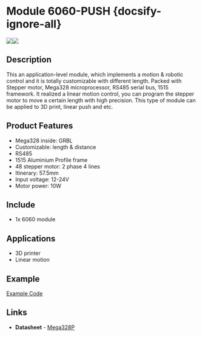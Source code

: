 # Module 6060-PUSH {docsify-ignore-all}

<div class="product_pic"><img src="assets/img/product_pics/1515/6060-push/6060_push_01.jpg"><img src="assets/img/product_pics/1515/6060-push/6060_push_02.jpg"></div>

<!--
:octocat:**[Code](#Code)**&nbsp;&nbsp;&nbsp;&nbsp;&nbsp;&nbsp;
-->

## Description

This an application-level module, which implements a motion & robotic control and it is totally customizable with different length. Packed with Stepper motor, Mega328 microprocessor, RS485 serial bus, 1515 framework. It realized a linear motion control, you can program the stepper motor to move a certain length with high precision. This type of module can be applied to 3D print,  linear push and etc.

## Product Features

- Mega328 inside: GRBL 
- Customizable: length & distance
- RS485 
- 1515 Aluminium Profile frame
- 48 stepper motor: 2 phase 4 lines 
- Itinerary: 57.5mm
- Input voltage: 12-24V
- Motor power: 10W 

## Include

- 1x 6060 module 

## Applications

- 3D printer
- Linear motion

## Example

<a href="#/en/uiflow/RS485">Example Code</a>

## Links

-  **Datasheet** - [Mega328P](http://ww1.microchip.com/downloads/en/DeviceDoc/Atmel-7810-Automotive-Microcontrollers-ATmega328P_Datasheet.pdf)
  
<script>

   var purchase_link = 'https://m5stack.com/collections/m5-application/products/m5stack-6060-push';

   anchor_search(purchase_link);
   scrollFunc();

</script>


